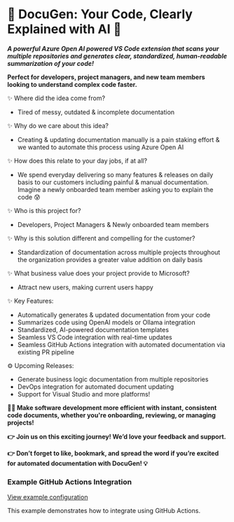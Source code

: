 # 🚀 DocuGen: Your Code, Clearly Explained with AI 🚀

***A powerful Azure Open AI powered VS Code extension that scans your multiple repositories and generates clear, standardized, human-readable summarization of your code!***

**Perfect for developers, project managers, and new team members looking to understand complex code faster.**

✨ Where did the idea come from?
- Tired of messy, outdated & incomplete documentation

✨ Why do we care about this idea?
- Creating & updating documentation manually is a pain staking effort & we wanted to automate this process using Azure Open AI

✨ How does this relate to your day jobs, if at all?
- We spend everyday delivering so many features & releases on daily basis to our customers including painful & manual documentation. Imagine a newly onboarded team member asking you to explain the code 😰

✨ Who is this project for?
- Developers, Project Managers & Newly onboarded team members

✨ Why is this solution different and compelling for the customer?
- Standardization of documentation across multiple projects throughout the organization provides a greater value addition on daily basis

✨ What business value does your project provide to Microsoft?
- Attract new users, making current users happy

✨ Key Features:
- Automatically generates & updated documentation from your code
- Summarizes code using OpenAI models or Ollama integration
- Standardized, AI-powered documentation templates
- Seamless VS Code integration with real-time updates
- Seamless GitHub Actions integration with automated documentation via existing PR pipeline

⚙️ Upcoming Releases:
- Generate business logic documentation from multiple repositories
- DevOps integration for automated document updating
- Support for Visual Studio and more platforms!

**👩‍💻 Make software development more efficient with instant, consistent code documents, whether you're onboarding, reviewing, or managing projects!**

**👉 Join us on this exciting journey! We’d love your feedback and support.**

**👉 Don’t forget to like, bookmark, and spread the word if you’re excited for automated documentation with DocuGen! 💡**

### Example GitHub Actions Integration

[View example configuration](examples/integration/github-actions.yml)

This example demonstrates how to integrate using GitHub Actions.